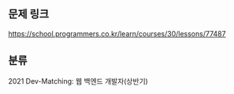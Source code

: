 ## 문제 링크
https://school.programmers.co.kr/learn/courses/30/lessons/77487

## 분류
2021 Dev-Matching: 웹 백엔드 개발자(상반기)